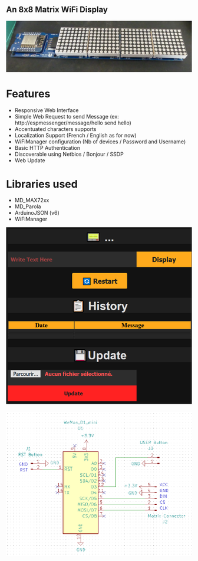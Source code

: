 An 8x8 Matrix WiFi Display
--------------------------
![Photo](documentations/photo.jpg)

# Features
* Responsive Web Interface
* Simple Web Request to send Message (ex: http://espmessenger/message/hello send hello)
* Accentuated characters supports
* Localization Support (French / English as for now)
* WiFiManager configuration (Nb of devices / Password and Username)
* Basic HTTP Authentication
* Discoverable using Netbios / Bonjour / SSDP
* Web Update

# Libraries used
* MD_MAX72xx
* MD_Parola
* ArduinoJSON (v6)
* WiFiManager

![Web Interface](documentations/webinterface.png)

![Schematics](documentations/schema.png)
